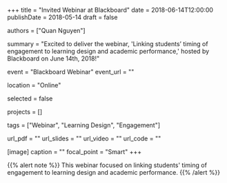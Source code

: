 +++
title = "Invited Webinar at Blackboard"
date = 2018-06-14T12:00:00
publishDate = 2018-05-14
draft = false

authors = ["Quan Nguyen"]

summary = "Excited to deliver the webinar, 'Linking students’ timing of engagement to learning design and academic performance,' hosted by Blackboard on June 14th, 2018!"


event = "Blackboard Webinar"
event_url = ""

location = "Online"

selected = false

projects = []

tags = ["Webinar", "Learning Design", "Engagement"]

url_pdf = ""
url_slides = ""
url_video = ""
url_code = ""

[image]
  caption = ""
  focal_point = "Smart"
+++

{{% alert note %}}
This webinar focused on linking students' timing of engagement to learning design and academic performance.
{{% /alert %}}
